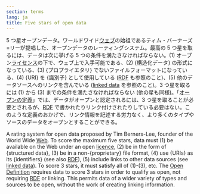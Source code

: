 ```yaml
---
section: terms
lang: ja
title: Five stars of open data
---
```


5 つ星オープンデータ。ワールドワイド[ウェブ](/glossary/ja/terms/web/)の始祖であるティム・バーナーズ=リーが提唱した、オープンデータのレーティングシステム。最高の 5 つ星を取るには、データは次に挙げる 5 つの条件を満たさなければならない。(1) オープン[ライセンス](/glossary/ja/terms/licence/)の下で、ウェブ上で入手可能である、(2) {構造化データ} の形式になっている、(3) {プロプライエタリ} でないファイルフォーマットになっている、(4) {URI} を {識別子} として使用している ([RDF](/glossary/ja/terms/rdf/) も参照のこと)、(5) 他のデータソースへのリンクを含んでいる ([linked data](/glossary/ja/terms/linked-data/) を参照のこと)。3 つ星を取るには (1) から (3) までの条件を満たさなければならない (他の星も同様)。「[オープンの定義](/glossary/ja/terms/open-definition/)」では、データがオープンと認定されるには、3 つ星を取ることが必要とされるが、[RDF](/glossary/ja/terms/rdf/) で書かれたりリンク付けされたりしている必要はない。このような定義のおかげで、リンク情報を記述する労力なく、より多くのタイプやソースのデータをオープンとすることができる。

A rating system for open data proposed by Tim Berners-Lee, founder of the World Wide [Web](/glossary/en/terms/web/). To score the maximum five stars, data must (1) be available on the Web under an open [licence](/glossary/en/terms/licence/), (2) be in the form of {structured data}, (3) be in a non-{proprietary} file format, (4) use {URIs} as its {identifiers} (see also [RDF](/glossary/en/terms/rdf/)), (5) include links to other data sources (see [linked data](/glossary/en/terms/linked-data/)). To score 3 stars, it must satisfy all of (1)-(3), etc. The [Open Definition](/glossary/en/terms/open-definition/) requires data to score 3 stars in order to qualify as open, not requiring [RDF](/glossary/en/terms/rdf/) or linking. This permits data of a wider variety of types and sources to be open, without the work of creating linking information.
